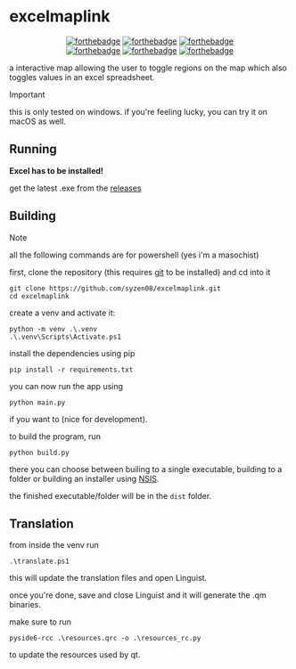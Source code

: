 # excelmaplink
<p align="center">
  <a href="http://forthebadge.com/"><img src="https://forthebadge.com/images/badges/powered-by-qt.svg" alt="forthebadge"/></a>
  <a href="http://forthebadge.com/"><img src="https://forthebadge.com/images/badges/made-in-python.svg" alt="forthebadge"/></a>
  <a href="http://forthebadge.com/"><img src="https://forthebadge.com/images/badges/platform-windows.svg" alt="forthebadge"/></a>
  <br>
  <a href="http://forthebadge.com/"><img src="https://forthebadge.com/images/badges/contains-tasty-spaghetti-code.svg" alt="forthebadge"/></a>
  <a href="http://forthebadge.com/"><img src="https://forthebadge.com/images/badges/powered-by-black-magic.svg" alt="forthebadge"/></a>
  <a href="http://forthebadge.com/"><img src="https://forthebadge.com/images/badges/approved-by-my-mom.svg" alt="forthebadge"/></a>
</p>

a interactive map allowing the user to toggle regions on the map which also toggles values in an excel spreadsheet. 

> [!IMPORTANT]
> this is only tested on windows. if you're feeling lucky, you can try it on macOS as well.

## Running
**Excel has to be installed!**

get the latest .exe from the [releases](https://github.com/syzen08/excelmaplink/releases/latest)

## Building
> [!NOTE]
> all the following commands are for powershell (yes i'm a masochist)

first, clone the repository (this requires [git](https://git-scm.com/downloads) to be installed) and cd into it
```
git clone https://github.com/syzen08/excelmaplink.git
cd excelmaplink
```
create a venv and activate it:
```
python -m venv .\.venv
.\.venv\Scripts\Activate.ps1
```
install the dependencies using pip
```
pip install -r requirements.txt
```
you can now run the app using
```
python main.py
```
if you want to (nice for development).

to build the program, run
```
python build.py
```
there you can choose between builing to a single executable, building to a folder or building an installer using [NSIS](https://sourceforge.net/projects/nsis/files/).

the finished executable/folder will be in the `dist` folder.

## Translation
from inside the venv run 
```
.\translate.ps1
```
this will update the translation files and open Linguist.

once you're done, save and close Linguist and it will generate the .qm binaries.

make sure to run
```
pyside6-rcc .\resources.qrc -o .\resources_rc.py
```
to update the resources used by qt.
